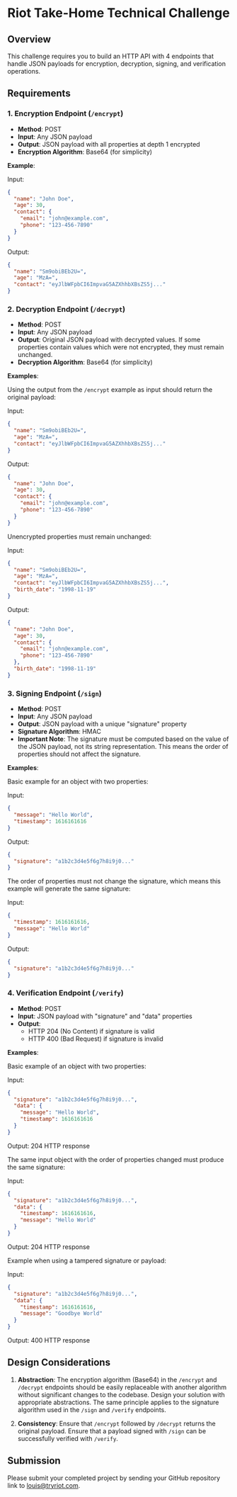 # Riot Take-Home Technical Challenge

## Overview

This challenge requires you to build an HTTP API with 4 endpoints that handle JSON payloads for encryption, decryption, signing, and verification operations.

## Requirements

### 1. Encryption Endpoint (`/encrypt`)

- **Method**: POST
- **Input**: Any JSON payload
- **Output**: JSON payload with all properties at depth 1 encrypted
- **Encryption Algorithm**: Base64 (for simplicity)

**Example**:

Input:

```json
{
  "name": "John Doe",
  "age": 30,
  "contact": {
    "email": "john@example.com",
    "phone": "123-456-7890"
  }
}
```

Output:

```json
{
  "name": "Sm9obiBEb2U=",
  "age": "MzA=",
  "contact": "eyJlbWFpbCI6ImpvaG5AZXhhbXBsZS5j..."
}
```

### 2. Decryption Endpoint (`/decrypt`)

- **Method**: POST
- **Input**: Any JSON payload
- **Output**: Original JSON payload with decrypted values. If some properties contain values which were not encrypted, they must remain unchanged.
- **Decryption Algorithm**: Base64 (for simplicity)

**Examples**:

Using the output from the `/encrypt` example as input should return the original payload:

Input:

```json
{
  "name": "Sm9obiBEb2U=",
  "age": "MzA=",
  "contact": "eyJlbWFpbCI6ImpvaG5AZXhhbXBsZS5j..."
}
```

Output:

```json
{
  "name": "John Doe",
  "age": 30,
  "contact": {
    "email": "john@example.com",
    "phone": "123-456-7890"
  }
}
```

Unencrypted properties must remain unchanged:

Input:

```json
{
  "name": "Sm9obiBEb2U=",
  "age": "MzA=",
  "contact": "eyJlbWFpbCI6ImpvaG5AZXhhbXBsZS5j...",
  "birth_date": "1998-11-19"
}
```

Output:

```json
{
  "name": "John Doe",
  "age": 30,
  "contact": {
    "email": "john@example.com",
    "phone": "123-456-7890"
  },
  "birth_date": "1998-11-19"
}
```

### 3. Signing Endpoint (`/sign`)

- **Method**: POST
- **Input**: Any JSON payload
- **Output**: JSON payload with a unique "signature" property
- **Signature Algorithm**: HMAC
- **Important Note**: The signature must be computed based on the value of the JSON payload, not its string representation. This means the order of properties should not affect the signature.

**Examples**:

Basic example for an object with two properties:

Input:

```json
{
  "message": "Hello World",
  "timestamp": 1616161616
}
```

Output:

```json
{
  "signature": "a1b2c3d4e5f6g7h8i9j0..."
}
```

The order of properties must not change the signature, which means this example will generate the same signature:

Input:

```json
{
  "timestamp": 1616161616,
  "message": "Hello World"
}
```

Output:

```json
{
  "signature": "a1b2c3d4e5f6g7h8i9j0..."
}
```

### 4. Verification Endpoint (`/verify`)

- **Method**: POST
- **Input**: JSON payload with "signature" and "data" properties
- **Output**:
  - HTTP 204 (No Content) if signature is valid
  - HTTP 400 (Bad Request) if signature is invalid

**Examples**:

Basic example of an object with two properties:

Input:

```json
{
  "signature": "a1b2c3d4e5f6g7h8i9j0...",
  "data": {
    "message": "Hello World",
    "timestamp": 1616161616
  }
}
```

Output: 204 HTTP response

The same input object with the order of properties changed must produce the same signature:

Input:

```json
{
  "signature": "a1b2c3d4e5f6g7h8i9j0...",
  "data": {
    "timestamp": 1616161616,
    "message": "Hello World"
  }
}
```

Output: 204 HTTP response

Example when using a tampered signature or payload:

Input:

```json
{
  "signature": "a1b2c3d4e5f6g7h8i9j0...",
  "data": {
    "timestamp": 1616161616,
    "message": "Goodbye World"
  }
}
```

Output: 400 HTTP response

## Design Considerations

1. **Abstraction**: The encryption algorithm (Base64) in the `/encrypt` and `/decrypt` endpoints should be easily replaceable with another algorithm without significant changes to the codebase. Design your solution with appropriate abstractions. The same principle applies to the signature algorithm used in the `/sign` and `/verify` endpoints.

2. **Consistency**: Ensure that `/encrypt` followed by `/decrypt` returns the original payload. Ensure that a payload signed with `/sign` can be successfully verified with `/verify`.

## Submission

Please submit your completed project by sending your GitHub repository link to louis@tryriot.com.
